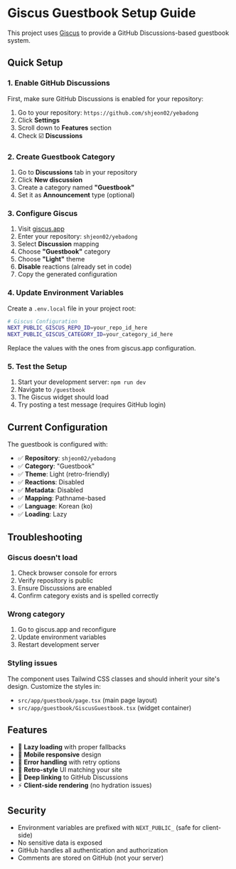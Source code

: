 # Giscus Guestbook Setup Guide

This project uses [Giscus](https://giscus.app/) to provide a GitHub Discussions-based guestbook system.

## Quick Setup

### 1. Enable GitHub Discussions

First, make sure GitHub Discussions is enabled for your repository:

1. Go to your repository: `https://github.com/shjeon02/yebadong`
2. Click **Settings**
3. Scroll down to **Features** section
4. Check ☑️ **Discussions**

### 2. Create Guestbook Category

1. Go to **Discussions** tab in your repository
2. Click **New discussion**
3. Create a category named **"Guestbook"** 
4. Set it as **Announcement** type (optional)

### 3. Configure Giscus

1. Visit [giscus.app](https://giscus.app/)
2. Enter your repository: `shjeon02/yebadong`
3. Select **Discussion** mapping
4. Choose **"Guestbook"** category
5. Choose **"Light"** theme
6. **Disable** reactions (already set in code)
7. Copy the generated configuration

### 4. Update Environment Variables

Create a `.env.local` file in your project root:

```bash
# Giscus Configuration
NEXT_PUBLIC_GISCUS_REPO_ID=your_repo_id_here
NEXT_PUBLIC_GISCUS_CATEGORY_ID=your_category_id_here
```

Replace the values with the ones from giscus.app configuration.

### 5. Test the Setup

1. Start your development server: `npm run dev`
2. Navigate to `/guestbook`
3. The Giscus widget should load
4. Try posting a test message (requires GitHub login)

## Current Configuration

The guestbook is configured with:

- ✅ **Repository**: `shjeon02/yebadong`
- ✅ **Category**: "Guestbook"
- ✅ **Theme**: Light (retro-friendly)
- ✅ **Reactions**: Disabled
- ✅ **Metadata**: Disabled
- ✅ **Mapping**: Pathname-based
- ✅ **Language**: Korean (ko)
- ✅ **Loading**: Lazy

## Troubleshooting

### Giscus doesn't load

1. Check browser console for errors
2. Verify repository is public
3. Ensure Discussions are enabled
4. Confirm category exists and is spelled correctly

### Wrong category

1. Go to giscus.app and reconfigure
2. Update environment variables
3. Restart development server

### Styling issues

The component uses Tailwind CSS classes and should inherit your site's design. Customize the styles in:
- `src/app/guestbook/page.tsx` (main page layout)
- `src/app/guestbook/GiscusGuestbook.tsx` (widget container)

## Features

- 🚀 **Lazy loading** with proper fallbacks
- 📱 **Mobile responsive** design
- 🔄 **Error handling** with retry options
- 🎨 **Retro-style** UI matching your site
- 🔗 **Deep linking** to GitHub Discussions
- ⚡ **Client-side rendering** (no hydration issues)

## Security

- Environment variables are prefixed with `NEXT_PUBLIC_` (safe for client-side)
- No sensitive data is exposed
- GitHub handles all authentication and authorization
- Comments are stored on GitHub (not your server)